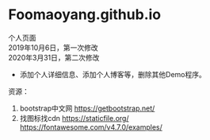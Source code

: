 # Foomaoyang.github.io
个人页面  
2019年10月6日，第一次修改  
2020年3月31日，第二次修改  
* 添加个人详细信息、添加个人博客等，删除其他Demo程序。  







资源：
1. bootstrap中文网 https://getbootstrap.net/
2. 找图标找cdn  https://staticfile.org/ https://fontawesome.com/v4.7.0/examples/










